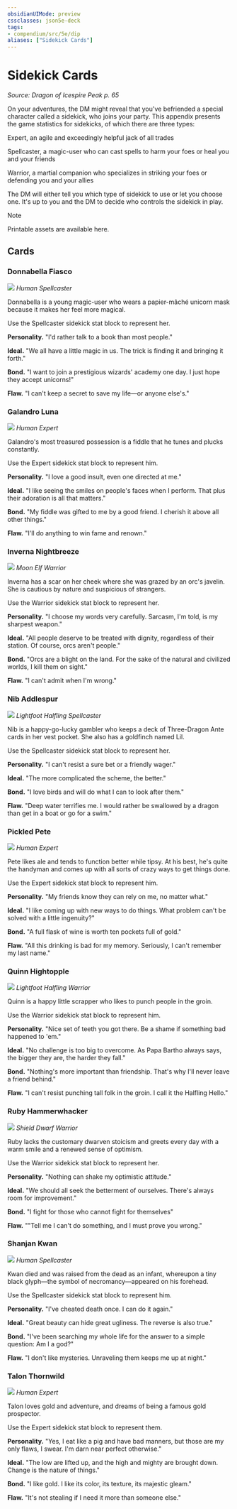 ```yaml
---
obsidianUIMode: preview
cssclasses: json5e-deck
tags:
- compendium/src/5e/dip
aliases: ["Sidekick Cards"]
---
```

# Sidekick Cards
*Source: Dragon of Icespire Peak p. 65*  

On your adventures, the DM might reveal that you've befriended a special character called a sidekick, who joins your party. This appendix presents the game statistics for sidekicks, of which there are three types:

Expert, an agile and exceedingly helpful jack of all trades

Spellcaster, a magic-user who can cast spells to harm your foes or heal you and your friends

Warrior, a martial companion who specializes in striking your foes or defending you and your allies

The DM will either tell you which type of sidekick to use or let you choose one. It's up to you and the DM to decide who controls the sidekick in play.

> [!note]
> Printable assets are available here.

## Cards

### Donnabella Fiasco
![](https://raw.githubusercontent.com/5etools-mirror-2/5etools-img/main/decks/DIP/Sidekicks/DonnabellaFiasco.webp#card)
*Human Spellcaster*

Donnabella is a young magic-user who wears a papier-mâché unicorn mask because it makes her feel more magical.

Use the Spellcaster sidekick stat block to represent her.

**Personality.** "I'd rather talk to a book than most people."

**Ideal.** "We all have a little magic in us. The trick is finding it and bringing it forth."

**Bond.** "I want to join a prestigious wizards' academy one day. I just hope they accept unicorns!"

**Flaw.** "I can't keep a secret to save my life—or anyone else's."

### Galandro Luna
![](https://raw.githubusercontent.com/5etools-mirror-2/5etools-img/main/decks/DIP/Sidekicks/GalandroLuna.webp#card)
*Human Expert*

Galandro's most treasured possession is a fiddle that he tunes and plucks constantly.

Use the Expert sidekick stat block to represent him.

**Personality.** "I love a good insult, even one directed at me."

**Ideal.** "I like seeing the smiles on people's faces when I perform. That plus their adoration is all that matters."

**Bond.** "My fiddle was gifted to me by a good friend. I cherish it above all other things."

**Flaw.** "I'll do anything to win fame and renown."

### Inverna Nightbreeze
![](https://raw.githubusercontent.com/5etools-mirror-2/5etools-img/main/decks/DIP/Sidekicks/InvernaNightbreeze.webp#card)
*Moon Elf Warrior*

Inverna has a scar on her cheek where she was grazed by an orc's javelin. She is cautious by nature and suspicious of strangers.

Use the Warrior sidekick stat block to represent her.

**Personality.** "I choose my words very carefully. Sarcasm, I'm told, is my sharpest weapon."

**Ideal.** "All people deserve to be treated with dignity, regardless of their station. Of course, orcs aren't people."

**Bond.** "Orcs are a blight on the land. For the sake of the natural and civilized worlds, I kill them on sight."

**Flaw.** "I can't admit when I'm wrong."

### Nib Addlespur
![](https://raw.githubusercontent.com/5etools-mirror-2/5etools-img/main/decks/DIP/Sidekicks/NibAddlespur.webp#card)
*Lightfoot Halfling Spellcaster*

Nib is a happy-go-lucky gambler who keeps a deck of Three-Dragon Ante cards in her vest pocket. She also has a goldfinch named Lil.

Use the Spellcaster sidekick stat block to represent her.

**Personality.** "I can't resist a sure bet or a friendly wager."

**Ideal.** "The more complicated the scheme, the better."

**Bond.** "I love birds and will do what I can to look after them."

**Flaw.** "Deep water terrifies me. I would rather be swallowed by a dragon than get in a boat or go for a swim."

### Pickled Pete
![](https://raw.githubusercontent.com/5etools-mirror-2/5etools-img/main/decks/DIP/Sidekicks/PickledPete.webp#card)
*Human Expert*

Pete likes ale and tends to function better while tipsy. At his best, he's quite the handyman and comes up with all sorts of crazy ways to get things done.

Use the Expert sidekick stat block to represent him.

**Personality.** "My friends know they can rely on me, no matter what."

**Ideal.** "I like coming up with new ways to do things. What problem can't be solved with a little ingenuity?"

**Bond.** "A full flask of wine is worth ten pockets full of gold."

**Flaw.** "All this drinking is bad for my memory. Seriously, I can't remember my last name."

### Quinn Hightopple
![](https://raw.githubusercontent.com/5etools-mirror-2/5etools-img/main/decks/DIP/Sidekicks/QuinnHightopple.webp#card)
*Lightfoot Halfling Warrior*

Quinn is a happy little scrapper who likes to punch people in the groin.

Use the Warrior sidekick stat block to represent him.

**Personality.** "Nice set of teeth you got there. Be a shame if something bad happened to 'em."

**Ideal.** "No challenge is too big to overcome. As Papa Bartho always says, the bigger they are, the harder they fall."

**Bond.** "Nothing's more important than friendship. That's why I'll never leave a friend behind."

**Flaw.** "I can't resist punching tall folk in the groin. I call it the Halfling Hello."

### Ruby Hammerwhacker
![](https://raw.githubusercontent.com/5etools-mirror-2/5etools-img/main/decks/DIP/Sidekicks/RubyHammerwhacker.webp#card)
*Shield Dwarf Warrior*

Ruby lacks the customary dwarven stoicism and greets every day with a warm smile and a renewed sense of optimism.

Use the Warrior sidekick stat block to represent her.

**Personality.** "Nothing can shake my optimistic attitude."

**Ideal.** "We should all seek the betterment of ourselves. There's always room for improvement."

**Bond.** "I fight for those who cannot fight for themselves"

**Flaw.** ""Tell me I can't do something, and I must prove you wrong."

### Shanjan Kwan
![](https://raw.githubusercontent.com/5etools-mirror-2/5etools-img/main/decks/DIP/Sidekicks/ShanjanKwan.webp#card)
*Human Spellcaster*

Kwan died and was raised from the dead as an infant, whereupon a tiny black glyph—the symbol of necromancy—appeared on his forehead.

Use the Spellcaster sidekick stat block to represent him.

**Personality.** "I've cheated death once. I can do it again."

**Ideal.** "Great beauty can hide great ugliness. The reverse is also true."

**Bond.** "I've been searching my whole life for the answer to a simple question: Am I a god?"

**Flaw.** "I don't like mysteries. Unraveling them keeps me up at night."

### Talon Thornwild
![](https://raw.githubusercontent.com/5etools-mirror-2/5etools-img/main/decks/DIP/Sidekicks/TalonThornwild.webp#card)
*Human Expert*

Talon loves gold and adventure, and dreams of being a famous gold prospector.

Use the Expert sidekick stat block to represent them.

**Personality.** "Yes, I eat like a pig and have bad manners, but those are my only flaws, I swear. I'm darn near perfect otherwise."

**Ideal.** "The low are lifted up, and the high and mighty are brought down. Change is the nature of things."

**Bond.** "I like gold. I like its color, its texture, its majestic gleam."

**Flaw.** "It's not stealing if I need it more than someone else."
